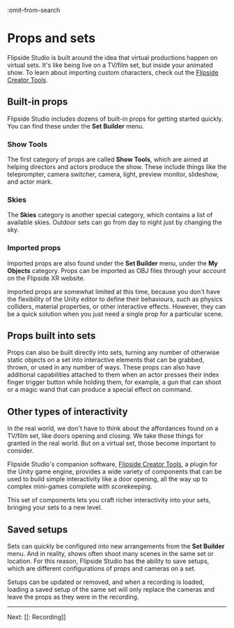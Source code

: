 :omit-from-search

# Props and sets

Flipside Studio is built around the idea that virtual productions happen on virtual sets. It's like being live on a TV/film set, but inside your animated show. To learn about importing custom characters, check out the [Flipside Creator Tools](/docs/2021.1/creator-tools).

## Built-in props

Flipside Studio includes dozens of built-in props for getting started quickly. You can find these under the **Set Builder** menu.

### Show Tools

The first category of props are called **Show Tools**, which are aimed at helping directors and actors produce the show. These include things like the teleprompter, camera switcher, camera, light, preview monitor, slideshow, and actor mark.

### Skies

The **Skies** category is another special category, which contains a list of available skies. Outdoor sets can go from day to night just by changing the sky.

### Imported props

Imported props are also found under the **Set Builder** menu, under the **My Objects** category. Props can be imported as OBJ files through your account on the Flipside XR website.

Imported props are somewhat limited at this time, because you don't have the flexibility of the Unity editor to define their behaviours, such as physics colliders, material properties, or other interactive effects. However, they can be a quick solution when you just need a single prop for a particular scene.

## Props built into sets

Props can also be built directly into sets, turning any number of otherwise static objects on a set into interactive elements that can be grabbed, thrown, or used in any number of ways. These props can also have additional capabilities attached to them when an actor presses their index finger trigger button while holding them, for example, a gun that can shoot or a magic wand that can produce a special effect on command.

## Other types of interactivity

In the real world, we don't have to think about the affordances found on a TV/film set, like doors opening and closing. We take those things for granted in the real world. But on a virtual set, those become important to consider.

Flipside Studio's companion software, [Flipside Creator Tools](/docs/2021.1/creator-tools), a plugin for the Unity game engine, provides a wide variety of components that can be used to build simple interactivity like a door opening, all the way up to complex mini-games complete with scorekeeping.

This set of components lets you craft richer interactivity into your sets, bringing your sets to a new level.

## Saved setups

Sets can quickly be configured into new arrangements from the **Set Builder** menu. And in reality, shows often shoot many scenes in the same set or location. For this reason, Flipside Studio has the ability to save setups, which are different configurations of props and cameras on a set.

Setups can be updated or removed, and when a recording is loaded, loading a saved setup of the same set will only replace the cameras and leave the props as they were in the recording.

---

Next: [[: Recording]]
